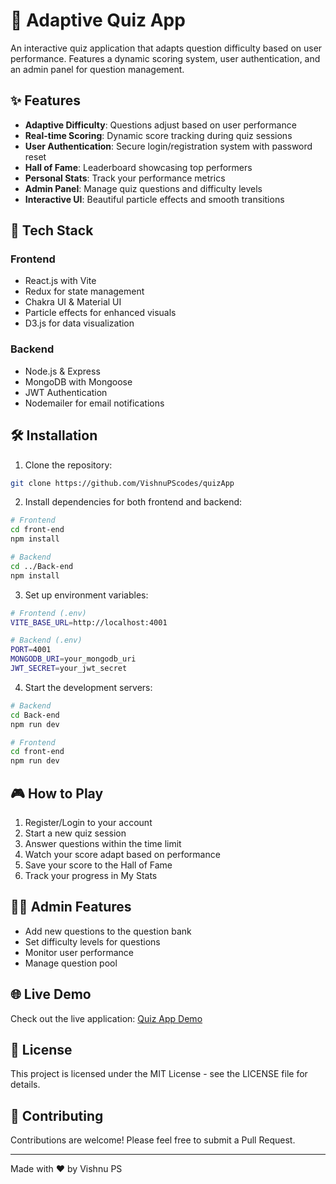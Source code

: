 # 🎯 Adaptive Quiz App

An interactive quiz application that adapts question difficulty based on user performance. Features a dynamic scoring system, user authentication, and an admin panel for question management.

## ✨ Features

- **Adaptive Difficulty**: Questions adjust based on user performance
- **Real-time Scoring**: Dynamic score tracking during quiz sessions
- **User Authentication**: Secure login/registration system with password reset
- **Hall of Fame**: Leaderboard showcasing top performers
- **Personal Stats**: Track your performance metrics
- **Admin Panel**: Manage quiz questions and difficulty levels
- **Interactive UI**: Beautiful particle effects and smooth transitions

## 🚀 Tech Stack

### Frontend
- React.js with Vite
- Redux for state management
- Chakra UI & Material UI
- Particle effects for enhanced visuals
- D3.js for data visualization

### Backend
- Node.js & Express
- MongoDB with Mongoose
- JWT Authentication
- Nodemailer for email notifications

## 🛠️ Installation

1. Clone the repository:
```bash
git clone https://github.com/VishnuPScodes/quizApp
```

2. Install dependencies for both frontend and backend:
```bash
# Frontend
cd front-end
npm install

# Backend
cd ../Back-end
npm install
```

3. Set up environment variables:
```bash
# Frontend (.env)
VITE_BASE_URL=http://localhost:4001

# Backend (.env)
PORT=4001
MONGODB_URI=your_mongodb_uri
JWT_SECRET=your_jwt_secret
```

4. Start the development servers:
```bash
# Backend
cd Back-end
npm run dev

# Frontend
cd front-end
npm run dev
```

## 🎮 How to Play

1. Register/Login to your account
2. Start a new quiz session
3. Answer questions within the time limit
4. Watch your score adapt based on performance
5. Save your score to the Hall of Fame
6. Track your progress in My Stats

## 👨‍💼 Admin Features

- Add new questions to the question bank
- Set difficulty levels for questions
- Monitor user performance
- Manage question pool

## 🌐 Live Demo

Check out the live application: [Quiz App Demo](https://quiz-b549itocf-vishnupscodes.vercel.app/)

## 📝 License

This project is licensed under the MIT License - see the LICENSE file for details.

## 🤝 Contributing

Contributions are welcome! Please feel free to submit a Pull Request.

---
Made with ❤️ by Vishnu PS
